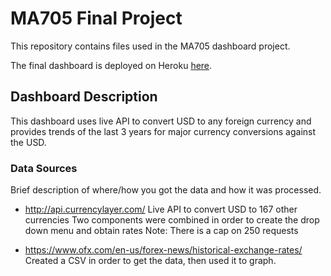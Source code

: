 
# MA705 Final Project

This repository contains files used in the MA705 dashboard project.

The final dashboard is deployed on Heroku [here](https://ma705bostonuniversities.herokuapp.com).

## Dashboard Description

This dashboard uses live API to convert USD to any foreign currency and provides trends of the 
last 3 years for major currency conversions against the USD.

### Data Sources

Brief description of where/how you got the data and how it was processed.

- http://api.currencylayer.com/
Live API to convert USD to 167 other currencies
Two components were combined in order to create the drop down menu and obtain rates 
Note: There is a cap on 250 requests

- https://www.ofx.com/en-us/forex-news/historical-exchange-rates/
Created a CSV in order to get the data, then used it to graph.

